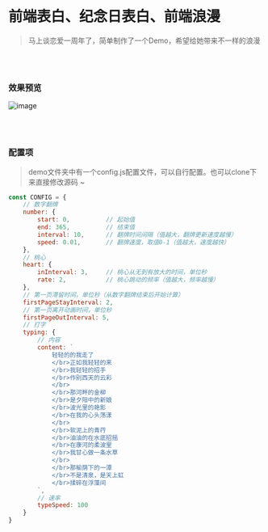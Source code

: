 # 前端表白、纪念日表白、前端浪漫

> 马上谈恋爱一周年了，简单制作了一个Demo，希望给她带来不一样的浪漫

</br>
</br>


### 效果预览

![image](http://qiniu.hejueting.cn/github/loveOneYearAnniversary.gif)

</br>
</br>


### 配置项

> demo文件夹中有一个config.js配置文件，可以自行配置。也可以clone下来直接修改源码 ~

```javascript
const CONFIG = {
    // 数字翻牌
    number: {
        start: 0,          // 起始值
        end: 365,          // 结束值
        interval: 10,      // 翻牌时间间隔（值越大，翻牌更新速度越慢）
        speed: 0.01,       // 翻牌速度，取值0-1（值越大，速度越快）
    },
    // 桃心
    heart: {
        inInterval: 3,     // 桃心从无到有放大的时间，单位秒
        rate: 2,           // 桃心跳动的频率（值越大，频率越慢）
    },
    // 第一页滞留时间，单位秒（从数字翻牌结束后开始计算）
    firstPageStayInterval: 2,
    // 第一页离开动画时间，单位秒
    firstPageOutInterval: 5,
    // 打字
    typing: {
        // 内容
        content: `
            轻轻的的我走了
            </br>正如我轻轻的来
            </br>我轻轻的招手
            </br>作别西天的云彩
            </br>
            </br>那河畔的金柳
            </br>是夕阳中的新娘
            </br>波光里的艳影
            </br>在我的心头荡漾
            </br>
            </br>软泥上的青荇
            </br>油油的在水底招摇
            </br>在康河的柔波里
            </br>我甘心做一条水草
            </br>
            </br>那榆荫下的一潭
            </br>不是清泉，是天上虹
            </br>揉碎在浮藻间
        `,
        // 速率
        typeSpeed: 100
    }
}
```